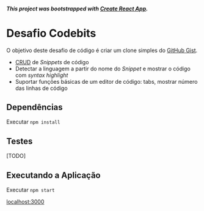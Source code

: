 ##### This project was bootstrapped with [Create React App](https://github.com/facebookincubator/create-react-app).

# Desafio Codebits

O objetivo deste desafio de código é criar um clone simples do [GitHub Gist](https://gist.github.com/).

- [CRUD](https://www.wikiwand.com/en/Create,_read,_update_and_delete) de _Snippets_ de código
- Detectar a linguagem a partir do nome do _Snippet_ e mostrar o código com _syntax highlight_
- Suportar funções básicas de um editor de código: tabs, mostrar número das linhas de código

## Dependências
Executar `npm install`
## Testes

[TODO]

## Executando a Aplicação
Executar `npm start`

[localhost:3000](localhost:3000)
